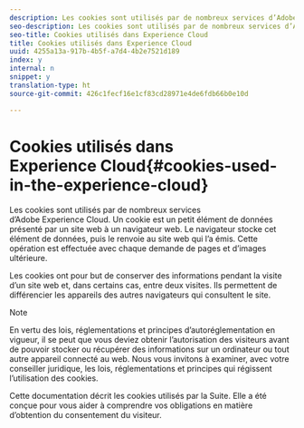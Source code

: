 ```yaml
---
description: Les cookies sont utilisés par de nombreux services d’Adobe Experience Cloud. Un cookie est un petit élément de données présenté par un site web à un navigateur web. Le navigateur stocke cet élément de données, puis le renvoie au site web qui l’a émis. Cette opération est effectuée avec chaque demande de pages et d’images ultérieure.
seo-description: Les cookies sont utilisés par de nombreux services d’Adobe Experience Cloud. Un cookie est un petit élément de données présenté par un site web à un navigateur web. Le navigateur stocke cet élément de données, puis le renvoie au site web qui l’a émis. Cette opération est effectuée avec chaque demande de pages et d’images ultérieure.
seo-title: Cookies utilisés dans Experience Cloud
title: Cookies utilisés dans Experience Cloud
uuid: 4255a13a-917b-4b5f-a7d4-4b2e7521d189
index: y
internal: n
snippet: y
translation-type: ht
source-git-commit: 426c1fecf16e1cf83cd28971e4de6fdb66b0e10d

---
```



# Cookies utilisés dans Experience Cloud{#cookies-used-in-the-experience-cloud}

Les cookies sont utilisés par de nombreux services d’Adobe Experience Cloud. Un cookie est un petit élément de données présenté par un site web à un navigateur web. Le navigateur stocke cet élément de données, puis le renvoie au site web qui l’a émis. Cette opération est effectuée avec chaque demande de pages et d’images ultérieure.

Les cookies ont pour but de conserver des informations pendant la visite d’un site web et, dans certains cas, entre deux visites. Ils permettent de différencier les appareils des autres navigateurs qui consultent le site.

>[!NOTE]
>
>En vertu des lois, réglementations et principes d’autoréglementation en vigueur, il se peut que vous deviez obtenir l’autorisation des visiteurs avant de pouvoir stocker ou récupérer des informations sur un ordinateur ou tout autre appareil connecté au web. Nous vous invitons à examiner, avec votre conseiller juridique, les lois, réglementations et principes qui régissent l’utilisation des cookies.

Cette documentation décrit les cookies utilisés par la Suite. Elle a été conçue pour vous aider à comprendre vos obligations en matière d’obtention du consentement du visiteur.
